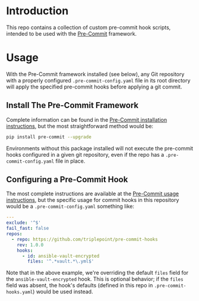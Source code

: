 # Introduction
This repo contains a collection of custom pre-commit hook scripts, intended to be used with the [Pre-Commit](https://pre-commit.com/) framework.


# Usage
With the Pre-Commit framework installed (see below), any Git repository with a properly configured `.pre-commit-config.yaml` file in its root directory will apply the specified pre-commit hooks before applying a git commit.

## Install The Pre-Commit Framework
Complete information can be found in the  [Pre-Commit installation instructions](https://pre-commit.com/#install), but the most straightforward method would be:
``` bash
pip install pre-commit --upgrade
```

Environments without this package installed will not execute the pre-commit hooks configured in a given git repository, even if the repo has a `.pre-commit-config.yaml` file in place.

## Configuring a Pre-Commit Hook
The most complete instructions are available at the [Pre-Commit usage instructions](https://pre-commit.com/#usage), but the specific usage for commit hooks in this repository would be a `.pre-commit-config.yaml` something like:
``` yaml
---
exclude: '^$'
fail_fast: false
repos:
  - repo: https://github.com/triplepoint/pre-commit-hooks
    rev: 1.0.0
    hooks:
      - id: ansible-vault-encrypted
        files: '^.*vault.*\.yml$'
```
Note that in the above example, we're overriding the default `files` field for the `ansible-vault-encrypted` hook.  This is optional behavior; if the `files` field was absent, the hook's defaults (defined in this repo in `.pre-commit-hooks.yaml`) would be used instead.

